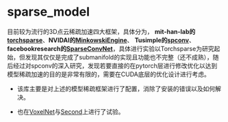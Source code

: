 # sparse_model
目前较为流行的3D点云稀疏加速四大框架，具体分为， **mit-han-lab的[torchsparse](https://github.com/mit-han-lab/torchsparse)**、**NVIDAI的[MinkowskiEngine](https://github.com/NVIDIA/MinkowskiEngine)**、 **Tusimple的[spconv](https://github.com/traveller59/spconv)**、**facebookresearch的[SparseConvNet](https://github.com/facebookresearch/SparseConvNet)**，具体进行实验以Torchsparse为研究起始，但发现其仅仅是完成了submanifold的实现且功能也不完整（还不成熟），随后经过对spconv的深入研究，发现若要直接的在pytorch层进行修改优化以达到模型稀疏加速的目的是非常有限的，需要在CUDA底层的优化设计进行考虑。  

- 该库主要是对上述的模型稀疏框架进行了配置，消除了安装的错误以及如何解决。

- 也在[VoxelNet](https://github.com/collector-m/VoxelNet_CVPR_2018_PointCloud)与[Second](https://github.com/traveller59/second.pytorch)上进行了试验。
